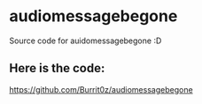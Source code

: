 # audiomessagebegone
Source code for auidomessagebegone :D

## Here is the code:
https://github.com/Burrit0z/audiomessagebegone
